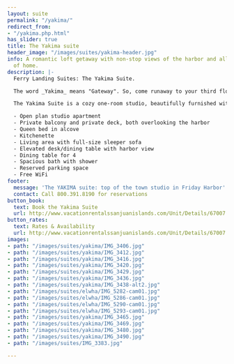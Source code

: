 ```yaml
---
layout: suite
permalink: "/yakima/"
redirect_from:
- "/yakima.php.html"
has_slider: true
title: The Yakima suite
header_image: "/images/suites/yakima-header.jpg"
info: A romantic loft getaway with non-stop views of the harbor and all the comforts
  of home.
description: |-
  Ferry Landing Suites: The Yakima Suite.

  The word _Yakima_ means "Gateway". So, come runaway to your third floor loft in the heart of Friday Harbor.

  The Yakima Suite is a cozy one-room studio, beautifully furnished with a:

  - Open plan studio apartment
  - Private balcony and private deck, both overlooking the harbor
  - Queen bed in alcove
  - Kitchenette
  - Living area with full-size sleeper sofa
  - Elevated desk/dining table with harbor view
  - Dining table for 4
  - Spacious bath with shower
  - Reserved parking space
  - Free WiFi
footer:
  message: 'The YAKIMA suite: top of the town studio in Friday Harbor'
  contact: Call 800.391.8190 for reservations
button_book:
  text: Book the Yakima Suite
  url: http://www.vacationrentalssanjuanislands.com/Unit/Details/67007
button_rates:
  text: Rates & Availability
  url: http://www.vacationrentalssanjuanislands.com/Unit/Details/67007
images:
- path: "/images/suites/yakima/IMG_3406.jpg"
- path: "/images/suites/yakima/IMG_3412.jpg"
- path: "/images/suites/yakima/IMG_3416.jpg"
- path: "/images/suites/yakima/IMG_3420.jpg"
- path: "/images/suites/yakima/IMG_3429.jpg"
- path: "/images/suites/yakima/IMG_3436.jpg"
- path: "/images/suites/yakima/IMG_3438-alt2.jpg"
- path: "/images/suites/elwha/IMG_5282-cam01.jpg"
- path: "/images/suites/elwha/IMG_5286-cam01.jpg"
- path: "/images/suites/elwha/IMG_5290-cam01.jpg"
- path: "/images/suites/elwha/IMG_5293-cam01.jpg"
- path: "/images/suites/yakima/IMG_3465.jpg"
- path: "/images/suites/yakima/IMG_3469.jpg"
- path: "/images/suites/yakima/IMG_3480.jpg"
- path: "/images/suites/yakima/IMG_3490.jpg"
- path: "/images/suites/IMG_3383.jpg"

---
```

